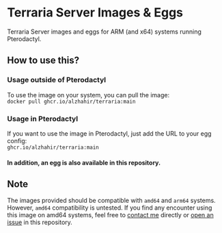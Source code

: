 # Terraria Server Images & Eggs
Terraria Server images and eggs for ARM (and x64) systems running Pterodactyl.

## How to use this?
### Usage outside of Pterodactyl
To use the image on your system, you can pull the image:\
`docker pull ghcr.io/alzhahir/terraria:main`

### Usage in Pterodactyl
If you want to use the image in Pterodactyl, just add the URL to your egg config:\
`ghcr.io/alzhahir/terraria:main`

#### In addition, an egg is also available in this repository.

## Note
The images provided should be compatible with `amd64` and `arm64` systems. However, `amd64` compatibility is untested. If you find any encounter using this image on amd64 systems, feel free to [contact me](https://www.alzhahir.com/contact) directly or [open an issue](https://github.com/alzhahir/terraria/issues) in this repository.
